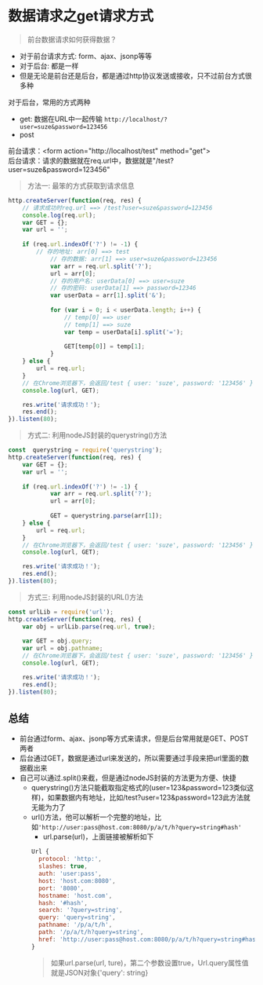 # 数据请求之get请求方式

> 前台数据请求如何获得数据？
- 对于前台请求方式: form、ajax、jsonp等等
- 对于后台: 都是一样
- 但是无论是前台还是后台，都是通过http协议发送或接收，只不过前台方式很多种

对于后台，常用的方式两种
- get: 数据在URL中一起传输
```http://localhost/?user=suze&password=123456```
- post

前台请求：\<form action="http://localhost/test" method="get"><br>
后台请求：请求的数据就在req.url中，数据就是"/test?user=suze&password=123456"

> 方法一: 最笨的方式获取到请求信息
```javascript
http.createServer(function(req, res) {
    // 请求成功时req.url ==> /test?user=suze&password=123456
    console.log(req.url);
    var GET = {};
    var url = '';
    
    if (req.url.indexOf('?') != -1) {
        // 存的地址: arr[0] ==> test
            // 存的数据: arr[1] ==> user=suze&password=123456
            var arr = req.url.split('?');
            url = arr[0];
            // 存的用户名: userData[0] ==> user=suze
            // 存的密码: userData[1] ==> password=12346
            var userData = arr[1].split('&');
            
            for (var i = 0; i < userData.length; i++) {
                // temp[0] ==> user
                // temp[1] ==> suze
                var temp = userData[i].split('=');
                
                GET[temp[0]] = temp[1];
            }
    } else {
        url = req.url;
    }
    // 在Chrome浏览器下，会返回/test { user: 'suze', password: '123456' } 和 /favicon.ico {}
    console.log(url, GET);

    res.write('请求成功！');
    res.end();
}).listen(80);
```

> 方式二: 利用nodeJS封装的querystring()方法
```javascript
const  querystring = require('querystring');
http.createServer(function(req, res) {
    var GET = {};
    var url = '';
    
    if (req.url.indexOf('?') != -1) {
            var arr = req.url.split('?');
            url = arr[0];
            
            GET = querystring.parse(arr[1]); 
    } else {
        url = req.url;
    }
    // 在Chrome浏览器下，会返回/test { user: 'suze', password: '123456' } 和 /favicon.ico {}
    console.log(url, GET);

    res.write('请求成功！');
    res.end();
}).listen(80);
```

> 方式三: 利用nodeJS封装的URL()方法
```javascript
const urlLib = require('url');
http.createServer(function(req, res) {
    var obj = urlLib.parse(req.url, true);
    
    var GET = obj.query;
    var url = obj.pathname;
    // 在Chrome浏览器下，会返回/test { user: 'suze', password: '123456' } 和 /favicon.ico {}
    console.log(url, GET);

    res.write('请求成功！');
    res.end();
}).listen(80);
```

## 总结
- 前台通过form、ajax、jsonp等方式来请求，但是后台常用就是GET、POST两者
- 后台通过GET，数据是通过url来发送的，所以需要通过手段来把url里面的数据截出来
- 自己可以通过.split()来截，但是通过nodeJS封装的方法更为方便、快捷
  - querystring()方法只能截取指定格式的(user=123&password=123类似这样)，如果数据内有地址，比如/test?user=123&password=123此方法就无能为力了
  - url()方法，他可以解析一个完整的地址，比如```'http://user:pass@host.com:8080/p/a/t/h?query=string#hash'```
    - url.parse(url)，上面链接被解析如下
    ```javascript
    Url {
      protocol: 'http:',
      slashes: true,
      auth: 'user:pass',
      host: 'host.com:8080',
      port: '8080',
      hostname: 'host.com',
      hash: '#hash',
      search: '?query=string',
      query: 'query=string',
      pathname: '/p/a/t/h',
      path: '/p/a/t/h?query=string',
      href: 'http://user:pass@host.com:8080/p/a/t/h?query=string#hash' 
    }
    ```
    > 如果url.parse(url, ture)，第二个参数设置true，Url.query属性值就是JSON对象{'query': string}